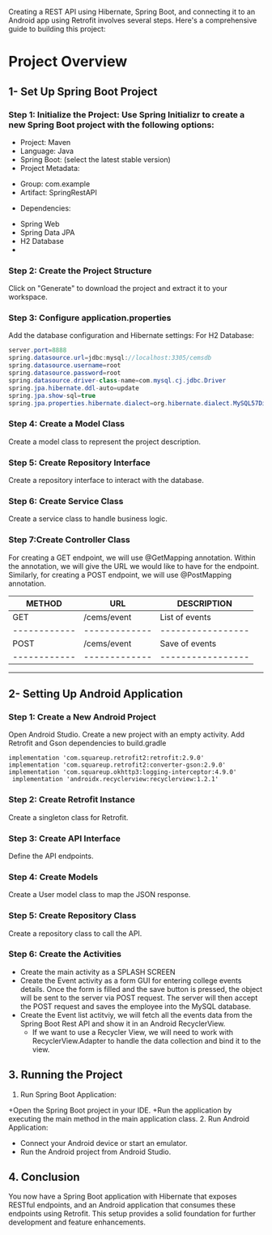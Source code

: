 Creating a REST API using Hibernate, Spring Boot, and connecting it to an Android app using Retrofit involves several steps. Here's a comprehensive guide to building this project:
# Project Overview
## 1- Set Up Spring Boot Project
### Step 1: Initialize the Project: Use Spring Initializr to create a new Spring Boot project with the following options:

+ Project: Maven
+ Language: Java
+ Spring Boot: (select the latest stable version)
+ Project Metadata:
- Group: com.example
- Artifact: SpringRestAPI
+ Dependencies:
- Spring Web
- Spring Data JPA
- H2 Database
- 
### Step 2: Create the Project Structure
Click on "Generate" to download the project and extract it to your workspace.
### Step 3: Configure application.properties
Add the database configuration and Hibernate settings:
For H2 Database: 
```java
server.port=8888
spring.datasource.url=jdbc:mysql://localhost:3305/cemsdb
spring.datasource.username=root
spring.datasource.password=root
spring.datasource.driver-class-name=com.mysql.cj.jdbc.Driver
spring.jpa.hibernate.ddl-auto=update
spring.jpa.show-sql=true
spring.jpa.properties.hibernate.dialect=org.hibernate.dialect.MySQL57Dialect
```
### Step 4: Create a Model Class
Create a model class to represent the project description.

### Step 5: Create Repository Interface
Create a repository interface to interact with the database.

### Step 6: Create Service Class
Create a service class to handle business logic.

### Step 7:Create Controller Class
For creating a GET endpoint, we will use @GetMapping annotation. Within the annotation, we will give the URL we would like to have for the endpoint. Similarly, for creating a POST endpoint, we will use @PostMapping annotation. 

|    METHOD    |      URL      |    DESCRIPTION    |
| ------------ | ------------- | ----------------- |
|     GET      |  /cems/event  |  List of events   |
| ------------ | ------------- | ----------------- |
|     POST     |  /cems/event  |   Save of events  |
| ------------ | ------------- | ----------------- |

---
## 2- Setting Up Android Application
### Step 1: Create a New Android Project
Open Android Studio.
Create a new project with an empty activity.
Add Retrofit and Gson dependencies to build.gradle
```android
implementation 'com.squareup.retrofit2:retrofit:2.9.0'
implementation 'com.squareup.retrofit2:converter-gson:2.9.0'
implementation 'com.squareup.okhttp3:logging-interceptor:4.9.0'
 implementation 'androidx.recyclerview:recyclerview:1.2.1'
```
### Step 2: Create Retrofit Instance
Create a singleton class for Retrofit.
### Step 3: Create API Interface
Define the API endpoints.
### Step 4: Create Models
Create a User model class to map the JSON response.

### Step 5: Create Repository Class
Create a repository class to call the API.

### Step 6: Create the Activities
 + Create the main activity as a SPLASH SCREEN
 + Create the Event activity as a form GUI for entering college events details. Once the form is filled and the save button is pressed, the object will be sent to the server via POST 
   request. The server will then accept the POST request and saves the employee into the MySQL database.
+ Create the Event list actitviy, we will fetch all the events data from the Spring Boot Rest API and show it in an Android RecyclerView.
  - If we want to use a Recycler View, we will need to work with RecyclerView.Adapter to handle the data collection and bind it to the view.
  
## 3. Running the Project
1. Run Spring Boot Application:

+Open the Spring Boot project in your IDE.
+Run the application by executing the main method in the main application class.
2. Run Android Application:
+ Connect your Android device or start an emulator.
+ Run the Android project from Android Studio.
  
## 4. Conclusion
You now have a Spring Boot application with Hibernate that exposes RESTful endpoints, and an Android application that consumes these endpoints using Retrofit. This setup provides a solid foundation for further development and feature enhancements.
